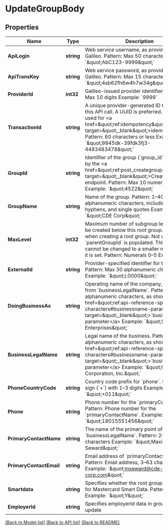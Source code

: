 # UpdateGroupBody

## Properties
Name | Type | Description | Notes
------------ | ------------- | ------------- | -------------
**ApiLogin** | **string** | Web service username, as provided by Galileo. Pattern: Max 50 characters Example: &#x60;\&quot;AbC123-9999\&quot;&#x60; | [default to AbC123-9999]
**ApiTransKey** | **string** | Web service password, as provided by Galileo. Pattern: Max 15 characters Example: &#x60;\&quot;4sb62fh6w4h7w34g\&quot;&#x60; | [default to 4sb62fh6w4h7w34g]
**ProviderId** | **int32** | Galileo-issued provider identifier. Pattern: Max 10 digits Example: &#x60;9999&#x60; | [default to 9999]
**TransactionId** | **string** | A unique provider-generated ID to identify this API call. A UUID is preferred. This value is used for &lt;a href&#x3D;\&quot;ref:idempotency\&quot; target&#x3D;\&quot;_blank\&quot;&gt;idempotency&lt;/a&gt;. Pattern: 60 characters or less Example: &#x60;\&quot;9845dk-39fdk3fj3-4483483478\&quot;&#x60; | [default to 123e4567-e89b-12d3-a456-426614174000]
**GroupId** | **string** | Identifier of the group (&#x60;group_id&#x60;) as returned by the &lt;a href&#x3D;\&quot;ref:post_creategroup\&quot; target&#x3D;\&quot;_blank\&quot;&gt;Create Group&lt;/a&gt; endpoint. Pattern: Max 10 numeric characters Example: &#x60;\&quot;4522\&quot;&#x60; | [default to 123]
**GroupName** | **string** | Name of the group.  Pattern: 1–40 alphanumeric characters, including spaces, hyphens, and single quotes Example: &#x60;\&quot;CDE Corp\&quot;&#x60; | [optional] [default to null]
**MaxLevel** | **int32** | Maximum number of subgroup levels that can be created below this root group. **Required** when creating a root group. Not valid when &#x60;parentGroupId&#x60; is populated. This value cannot be changed to a smaller number after it is set. Pattern: Numerals 0–5 Example: &#x60;3&#x60; | [optional] [default to null]
**ExternalId** | **string** | Provider-specified identifier for the group.  Pattern: Max 30 alphanumeric characters Example: &#x60;\&quot;L0000\&quot;&#x60; | [optional] [default to null]
**DoingBusinessAs** | **string** | Operating name of the company, if different from &#x60;businessLegalName&#x60;. Pattern: 2–150 alphanumeric characters, as shown in &lt;a href&#x3D;\&quot;ref:api-reference-special-characters#businessname-parameter\&quot; target&#x3D;\&quot;_blank\&quot;&gt;&#x60;businessName&#x60; parameter&lt;/a&gt; Example: &#x60;\&quot;SportsBall Enterprises\&quot;&#x60; | [optional] [default to null]
**BusinessLegalName** | **string** | Legal name of the business. Pattern: 2–150 alphanumeric characters, as shown in &lt;a href&#x3D;\&quot;ref:api-reference-special-characters#businessname-parameter\&quot; target&#x3D;\&quot;_blank\&quot;&gt;&#x60;businessName&#x60; parameter&lt;/a&gt; Example: &#x60;\&quot;CDE Corporation, Inc.\&quot;&#x60; | [optional] [default to null]
**PhoneCountryCode** | **string** | Country code prefix for &#x60;phone&#x60;. Pattern: Plus sign (&#x60;+&#x60;) with 1–3 digits Example: &#x60;\&quot;+011\&quot;&#x60; | [optional] [default to null]
**Phone** | **string** | Phone number for the &#x60;primaryContactName&#x60;. Pattern: Phone number for the &#x60;primaryContactName&#x60;. Example: &#x60;\&quot;18015551456\&quot;&#x60; | [optional] [default to null]
**PrimaryContactName** | **string** | The name of the primary point of contact at &#x60;businessLegalName&#x60;.  Pattern: 2–150 Latin-9 characters Example: &#x60;\&quot;Maxina Seward\&quot;&#x60; | [optional] [default to null]
**PrimaryContactEmail** | **string** | Email address of &#x60;primaryContactName&#x60;. Pattern: Email address, 3–63 characters Example: &#x60;\&quot;mseward@cde-corp.com\&quot;&#x60; | [optional] [default to null]
**Smartdata** | **string** | Specifies whether the root group is enrolled for Mastercard Smart Data. Pattern: &#x60;Y&#x60; or &#x60;N&#x60;  Example: &#x60;\&quot;Y\&quot;&#x60; | [optional] [default to null]
**EmployerId** | **string** | Specifies employerId data in group creation or update | [optional] [default to null]

[[Back to Model list]](../README.md#documentation-for-models) [[Back to API list]](../README.md#documentation-for-api-endpoints) [[Back to README]](../README.md)

